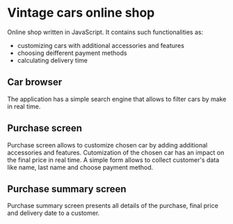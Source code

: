 # Vintage cars online shop
Online shop written in JavaScript. It contains such functionalities as: 
- customizing cars with additional accessories and features
- choosing deifferent payment methods
- calculating delivery time

## Car browser
The application has a simple search engine that allows to filter cars by make in real time.

## Purchase screen
Purchase screen allows to customize chosen car by adding additional accessories and features. 
Cutomization of the chosen car has an impact on the final price in real time.
A simple form allows to collect customer's data like name, last name and choose payment method.

## Purchase summary screen
Purchase summary screen presents all details of the purchase, final price and delivery date to a customer.
